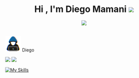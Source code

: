 <h1 align="center"><b>Hi , I'm Diego Mamani </b><img src="https://media.giphy.com/media/hvRJCLFzcasrR4ia7z/giphy.gif" width="35"></h1>
<!--  -->
<p align="center">
  <a href="https://github.com/DenverCoder1/readme-typing-svg"><img src="https://readme-typing-svg.herokuapp.com?font=Time+New+Roman&color=cyan&size=25&center=true&vCenter=true&width=600&height=100&lines=Assalamu+O+Alaikum+Warahmatullah..&hearts;++;Self-taught+Front-End+Developer,;Computer+Science+Student,;CTF+Newbie,;Active+Learner/Researcher,;Love+to+learn+new+stuffs..<3"></a>
</p>


<br>
<picture><img src = "https://github.com/0xAbdulKhalid/0xAbdulKhalid/raw/main/assets/mdImages/about_me.gif" width = 50px></picture> Diego 

<img src ="https://img.shields.io/badge/GitHub-100000?style=for-the-badge&logo=github&logoColor=white">  <img src ="https://img.shields.io/badge/Gmail-D14836?style=for-the-badge&logo=gmail&logoColor=white">


[![My Skills](https://skillicons.dev/icons?i=js,html,css,wasm)](https://skillicons.dev)
